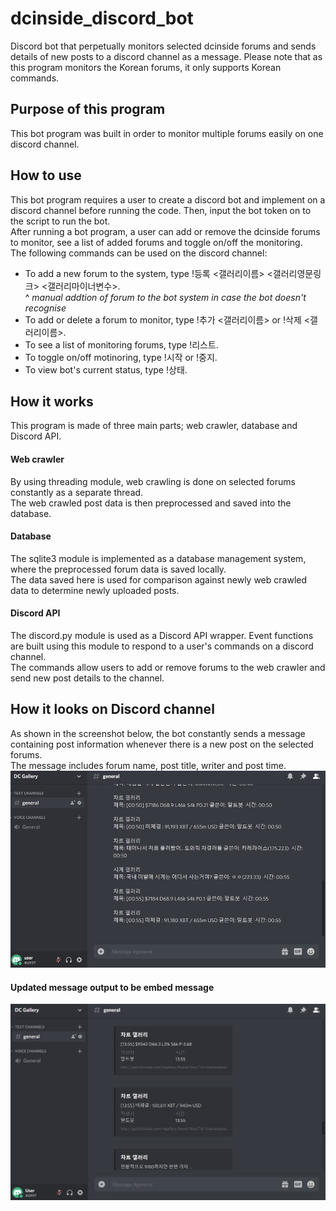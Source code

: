 # dcinside_discord_bot
Discord bot that perpetually monitors selected dcinside forums and sends details of new posts to a discord channel as a message.
Please note that as this program monitors the Korean forums, it only supports Korean commands. 

## Purpose of this program
This bot program was built in order to monitor multiple forums easily on one discord channel.

## How to use
This bot program requires a user to create a discord bot and implement on a discord channel before running the code.
Then, input the bot token on to the script to run the bot.<br>
After running a bot program, a user can add or remove the dcinside forums to monitor, see a list of added forums and toggle on/off the monitoring.<br>
The following commands can be used on the discord channel:<br>
- To add a new forum to the system, type !등록 <갤러리이름> <갤러리영문링크> <갤러리마이너변수>.
<br>  ^ <i>manual addtion of forum to the bot system in case the bot doesn't recognise</i>
- To add or delete a forum to monitor, type !추가 <갤러리이름> or !삭제 <갤러리이름>.
- To see a list of monitoring forums, type !리스트.
- To toggle on/off motinoring, type !시작 or !중지.
- To view bot's current status, type !상태.

## How it works
This program is made of three main parts; web crawler, database and Discord API.

#### Web crawler
By using threading module, web crawling is done on selected forums constantly as a separate thread.<br>
The web crawled post data is then preprocessed and saved into the database.

#### Database
The sqlite3 module is implemented as a database management system, where the preprocessed forum data is saved locally.<br>
The data saved here is used for comparison against newly web crawled data to determine newly uploaded posts.

#### Discord API
The discord.py module is used as a Discord API wrapper. Event functions are built using this module to respond to a user's commands on a discord channel. <br>
The commands allow users to add or remove forums to the web crawler and send new post details to the channel.

## How it looks on Discord channel
As shown in the screenshot below, the bot constantly sends a message containing post information whenever there is a new post on the selected forums. <br>
The message includes forum name, post title, writer and post time. <br>
![alt text](https://github.com/anonydev003/DC_Discord/raw/master/sample.jpg) <br>
#### Updated message output to be embed message <br>
![alt text](https://github.com/anonydev003/DC_Discord/raw/master/dcbotsample.png)
